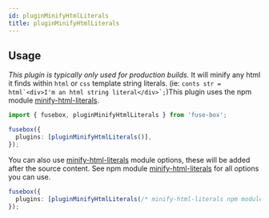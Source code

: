 ```yaml
---
id: pluginMinifyHtmlLiterals
title: pluginMinifyHtmlLiterals
---
```


## Usage

*This plugin is typically only used for production builds.*  It will minify any html it finds within `html` or `css` template string literals.  (ie: ``conts str = html`<div>I'm an html string literal</div>`;``)This plugin uses the npm module
[minify-html-literals](https://github.com/asyncLiz/minify-html-literals#readme).

```ts
import { fusebox, pluginMinifyHtmlLiterals } from 'fuse-box';

fusebox({
  plugins: [pluginMinifyHtmlLiterals()],
});
```

You can also use [minify-html-literals](https://github.com/asyncLiz/minify-html-literals#readme) module options, these
will be added after the source content. See npm module
[minify-html-literals](https://github.com/asyncLiz/minify-html-literals#readme) for all options you can use.

```ts
fusebox({
  plugins: [pluginMinifyHtmlLiterals(/* minify-html-literals npm module options */),
});
```
